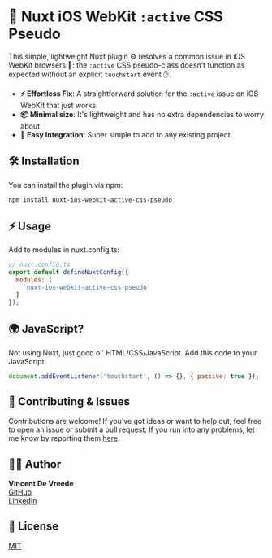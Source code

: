 # 📱 Nuxt iOS WebKit `:active` CSS Pseudo

This simple, lightweight Nuxt plugin ⚙️ resolves a common issue in iOS WebKit browsers 📱: the `:active` CSS pseudo-class doesn’t function as expected without an explicit `touchstart` event ✋.

- **⚡ Effortless Fix**: A straightforward solution for the `:active` issue on iOS WebKit that just works.
- **📦 Minimal size**: It's lightweight and has no extra dependencies to worry about
- **🔧 Easy Integration**: Super simple to add to any existing project.

## 🛠️ Installation

You can install the plugin via npm:

```bash
npm install nuxt-ios-webkit-active-css-pseudo
```

## ⚡ Usage
Add to modules in nuxt.config.ts:
```javascript
// nuxt.config.ts
export default defineNuxtConfig({
  modules: [
    'nuxt-ios-webkit-active-css-pseudo'
  ]
});
```

## 🌍 JavaScript?
Not using Nuxt, just  good ol' HTML/CSS/JavaScript. Add this code to your JavaScript:
```javascript
document.addEventListener('touchstart', () => {}, { passive: true });
```

## 🤝 Contributing & Issues

Contributions are welcome! If you’ve got ideas or want to help out, feel free to open an issue or submit a pull request.
If you run into any problems, let me know by reporting them [here](https://github.com/Vincentdevreede/nuxt-ios-webkit-active-css-pseudo/issues).

## 🧑‍💻 Author

**Vincent De Vreede**  
[GitHub](https://github.com/Vincentdevreede)  
[LinkedIn](https://www.linkedin.com/in/VincentdeVreede) 

## 📜 License

[MIT](LICENSE)
